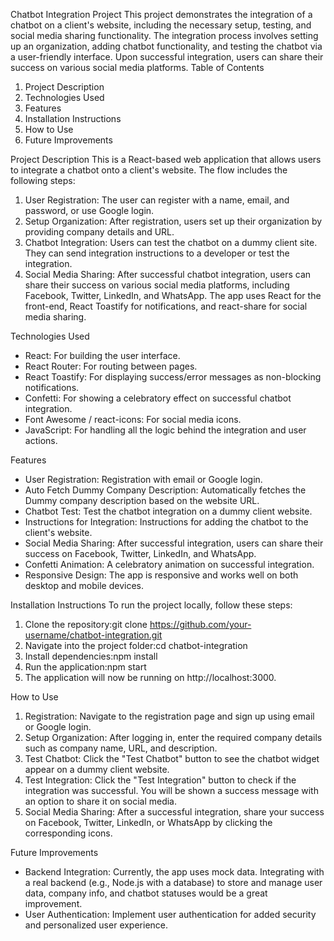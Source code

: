Chatbot Integration Project
This project demonstrates the integration of a chatbot on a client's website, including the necessary setup, testing, and social media sharing functionality. The integration process involves setting up an organization, adding chatbot functionality, and testing the chatbot via a user-friendly interface. Upon successful integration, users can share their success on various social media platforms.
Table of Contents
1. Project Description
2. Technologies Used
3. Features
4. Installation Instructions
5. How to Use
6. Future Improvements

Project Description
This is a React-based web application that allows users to integrate a chatbot onto a client's website. The flow includes the following steps:
1. User Registration: The user can register with a name, email, and password, or use Google login.
2. Setup Organization: After registration, users set up their organization by providing company details and URL.
3. Chatbot Integration: Users can test the chatbot on a dummy client site. They can send integration instructions to a developer or test the integration.
4. Social Media Sharing: After successful chatbot integration, users can share their success on various social media platforms, including Facebook, Twitter, LinkedIn, and WhatsApp.
The app uses React for the front-end, React Toastify for notifications, and react-share for social media sharing.

Technologies Used
* React: For building the user interface.
* React Router: For routing between pages.
* React Toastify: For displaying success/error messages as non-blocking notifications.
* Confetti: For showing a celebratory effect on successful chatbot integration.
* Font Awesome / react-icons: For social media icons.
* JavaScript: For handling all the logic behind the integration and user actions.

Features
* User Registration: Registration with email or Google login.
* Auto Fetch Dummy Company Description: Automatically fetches the Dummy company description based on the website URL.
* Chatbot Test: Test the chatbot integration on a dummy client website.
* Instructions for Integration: Instructions for adding the chatbot to the client's website.
* Social Media Sharing: After successful integration, users can share their success on Facebook, Twitter, LinkedIn, and WhatsApp.
* Confetti Animation: A celebratory animation on successful integration.
* Responsive Design: The app is responsive and works well on both desktop and mobile devices.

Installation Instructions
To run the project locally, follow these steps:
1. Clone the repository:git clone https://github.com/your-username/chatbot-integration.git
2.  Navigate into the project folder:cd chatbot-integration
3. Install dependencies:npm install
7. Run the application:npm start
8. The application will now be running on http://localhost:3000.

How to Use
1. Registration: Navigate to the registration page and sign up using email or Google login.
2. Setup Organization: After logging in, enter the required company details such as company name, URL, and description.
3. Test Chatbot: Click the "Test Chatbot" button to see the chatbot widget appear on a dummy client website.
4. Test Integration: Click the "Test Integration" button to check if the integration was successful. You will be shown a success message with an option to share it on social media.
5. Social Media Sharing: After a successful integration, share your success on Facebook, Twitter, LinkedIn, or WhatsApp by clicking the corresponding icons.


Future Improvements
* Backend Integration: Currently, the app uses mock data. Integrating with a real backend (e.g., Node.js with a database) to store and manage user data, company info, and chatbot statuses would be a great improvement.
* User Authentication: Implement user authentication for added security and personalized user experience.